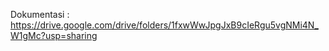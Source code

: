 Dokumentasi : <https://drive.google.com/drive/folders/1fxwWwJpgJxB9cIeRgu5vgNMi4N_W1gMc?usp=sharing>
